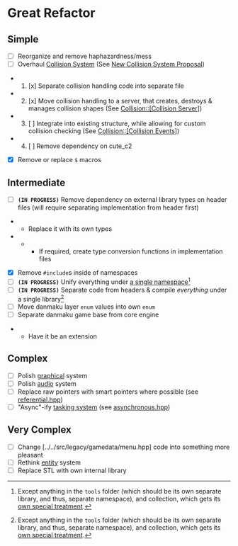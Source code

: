 # Great Refactor

## Simple

- [ ] Reorganize and remove haphazardness/mess
- [ ] Overhaul [Collision System](../../src/ctl/legacy/entity/collidable.hpp) (See [New Collision System Proposal](../changes/Collision.md))
- 1. [x] Separate collision handling code into separate file
- 2. [x] Move collision handling to a server, that creates, destroys & manages collision shapes (See [Collision::\[Collision Server\]](../changes/Collision.md#Collision-Server))
- 3. [ ] Integrate into existing structure, while allowing for custom collision checking (See [Collision::\[Collision Events\]](../changes/Collision.md#Collision-Events))
- 4. [ ] Remove dependency on cute_c2
- [x] Remove or replace `$` macros

## Intermediate

- [ ] **`(IN PROGRESS)`** Remove dependency on external library types on header files (will require separating implementation from header first)
- - Replace it with its own types
- - - If required, create type conversion functions in implementation files
- [x] Remove `#include`s inside of namespaces
- [ ] **`(IN PROGRESS)`** Unify everything under [a single namespace](Makai.md)[^1]
- [ ] **`(IN PROGRESS)`** Separate code from headers & compile *everything* under a single library[^1]
- [ ] Move danmaku layer `enum` values into own `enum`
- [ ] Separate danmaku game base from core engine
- - Have it be an extension

## Complex
- [ ] Polish [graphical](../../src/new/graph) system
- [ ] Polish [audio](../../src/new/audio) system
- [ ] Replace raw pointers with smart pointers where possible (see [referential.hpp](../../src/ctl/legacy/referential.hpp))
- [ ] "Async"-ify [tasking system](../../src/ctl/legacy/tasking.hpp) (see [asynchronous.hpp](../../src/ctl/legacy/asynchronous.hpp))

## Very Complex
- [ ] Change [../../src/legacy/gamedata/menu.hpp] code into something more pleasant
- [ ] Rethink [entity](../../src/ctl/legacy/entity) system
- [ ] Replace STL with own internal library

[^1]: Except anything in the `tools` folder (which should be its own separate library, and thus, separate namespace), and collection, which gets its [own special treatment](Collection.md#Structure).
